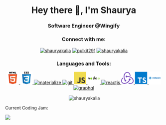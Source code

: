 <!--
**shauryakalia/shauryakalia** is a ✨ _special_ ✨ repository because its `README.md` (this file) appears on your GitHub profile.

Here are some ideas to get you started:

- 🔭 I’m currently working on ...
- 🌱 I’m currently learning ...
- 👯 I’m looking to collaborate on ...
- 🤔 I’m looking for help with ...
- 💬 Ask me about ...
- 📫 How to reach me: ...
- 😄 Pronouns: ...
- ⚡ Fun fact: ...
-->

<h1 align="center">Hey there 👋, I'm Shaurya</h1>
<h3 align="center">Software Engineer @Wingify</h3>

<h3 align="center">Connect with me:</h3>
<p align="center">
<a href="https://twitter.com/shauryakalia" target="blank"><img align="center" src="https://raw.githubusercontent.com/rahuldkjain/github-profile-readme-generator/master/src/images/icons/Social/twitter.svg" alt="shauryakalia" height="30" width="40" /></a>
<a href="https://linkedin.com/in/shauryakalia" target="blank"><img align="center" src="https://raw.githubusercontent.com/rahuldkjain/github-profile-readme-generator/master/src/images/icons/Social/linked-in-alt.svg" alt="pulkit291" height="30" width="40" /></a>
<a href="https://instagram.com/shaurya.kalia" target="blank"><img align="center" src="https://raw.githubusercontent.com/rahuldkjain/github-profile-readme-generator/master/src/images/icons/Social/instagram.svg" alt="shauryakalia" height="30" width="40" /></a>
</p>

<h3 align="center">Languages and Tools:</h3>
<p align="center">
    <a href="https://www.w3.org/html/" target="_blank" rel="noreferrer">
    <img src="https://raw.githubusercontent.com/devicons/devicon/master/icons/html5/html5-original-wordmark.svg" alt="html5" width="40" height="40"/>
  </a>
  <a href="https://www.w3schools.com/css/" target="_blank" rel="noreferrer">
    <img src="https://raw.githubusercontent.com/devicons/devicon/master/icons/css3/css3-original-wordmark.svg" alt="css3" width="40" height="40"/>
  </a>
  <a href="https://materializecss.com/" target="_blank" rel="noreferrer">
    <img src="https://raw.githubusercontent.com/prplx/svg-logos/5585531d45d294869c4eaab4d7cf2e9c167710a9/svg/materialize.svg" alt="materialize" width="40" height="40"/>
  </a>
  <a href="https://git-scm.com/" target="_blank" rel="noreferrer">
    <img src="https://www.vectorlogo.zone/logos/git-scm/git-scm-icon.svg" alt="git" width="40" height="40"/>
  </a>
  <a href="https://developer.mozilla.org/en-US/docs/Web/JavaScript" target="_blank" rel="noreferrer">
    <img src="https://raw.githubusercontent.com/devicons/devicon/master/icons/javascript/javascript-original.svg" alt="javascript" width="40" height="40"/>
  </a>
  <a href="https://nodejs.org" target="_blank" rel="noreferrer">
    <img src="https://raw.githubusercontent.com/devicons/devicon/master/icons/nodejs/nodejs-original-wordmark.svg" alt="nodejs" width="40" height="40"/>
  </a>
  <a href="https://reactjs.org/" target="_blank" rel="noreferrer">
    <img src="https://www.vectorlogo.zone/logos/reactjs/reactjs-icon.svg" alt="reactjs" width="40" height="40"/>
  </a>
  <a href="https://redux.js.org" target="_blank" rel="noreferrer">
    <img src="https://raw.githubusercontent.com/devicons/devicon/master/icons/redux/redux-original.svg" alt="redux" width="40" height="40"/>
  </a>
  <a href="https://www.typescriptlang.org/" target="_blank" rel="noreferrer">
    <img src="https://raw.githubusercontent.com/devicons/devicon/master/icons/typescript/typescript-original.svg" alt="typescript" width="40" height="40"/>
  </a>
  <a href="https://webpack.js.org" target="_blank" rel="noreferrer">
    <img src="https://raw.githubusercontent.com/devicons/devicon/d00d0969292a6569d45b06d3f350f463a0107b0d/icons/webpack/webpack-original-wordmark.svg" alt="webpack" width="40" height="40"/>
  </a>
  <a href="https://graphql.org" target="_blank" rel="noreferrer">
    <img src="https://www.vectorlogo.zone/logos/graphql/graphql-icon.svg" alt="graphql" width="40" height="40"/>
  </a>
</p>

<p align="center">&nbsp;<img align="center" src="https://github-readme-stats.vercel.app/api?username=shauryakalia&show_icons=true&locale=en" alt="shauryakalia" /></p>

<p>Current Coding Jam:</p>

[![](https://song-preview-readme.herokuapp.com/preview?st=I2VkMTIxMg==&ed=IzBjMGMwZA==&txt=I0ZGRkZGRg==&name=VHVya3MgKGZlYXQuIFRyYXZpcyBTY290dCk=&sUrl=aHR0cHM6Ly9saDMuZ29vZ2xldXNlcmNvbnRlbnQuY29tL1ZLWUtMMEs3MmFibkVUcGR0bFNVbmNjUnZzODAxU3BRUjFIVG4tYjRtdDdDX3Rkc2hTVE1ZM21lSFRiVURfYW41U1JENUhJZXJ2MVRzVDJ0PXcxMjAtaDEyMC1sOTAtcmo=&artist=TkFW)](https://www.youtube.com/watch?v=PNmwccLOMCQ)

